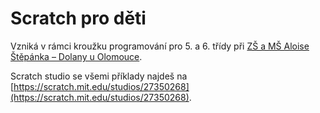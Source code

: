 # Scratch pro děti

Vzniká v rámci kroužku programování pro 5. a 6. třídy při [ZŠ a MŠ Aloise Štěpánka – Dolany u Olomouce](https://www.zsdolany.cz/).

Scratch studio se všemi příklady najdeš na [https://scratch.mit.edu/studios/27350268](https://scratch.mit.edu/studios/27350268).
